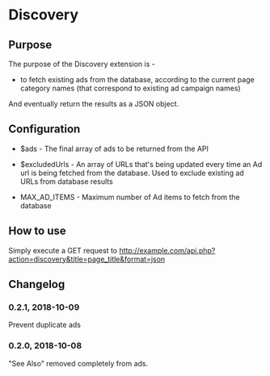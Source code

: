 # Discovery

## Purpose

The purpose of the Discovery extension is -
- to fetch existing ads from the database, according to the current page category names (that correspond to existing ad campaign names)

And eventually return the results as a JSON object.

## Configuration

- $ads - The final array of ads to be returned from the API

- $excludedUrls - An array of URLs that's being updated every time an Ad url is being fetched from the database. Used to exclude existing ad URLs from database results

- MAX_AD_ITEMS - Maximum number of Ad items to fetch from the database

## How to use

Simply execute a GET request to http://example.com/api.php?action=discovery&title=page_title&format=json

## Changelog
### 0.2.1, 2018-10-09
Prevent duplicate ads

### 0.2.0, 2018-10-08
"See Also" removed completely from ads.
